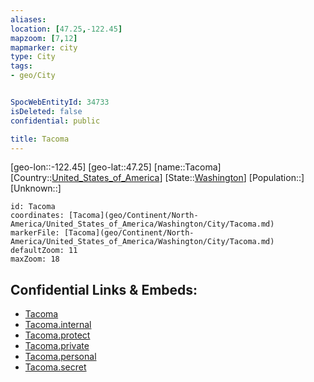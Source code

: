 ```yaml
---
aliases: 
location: [47.25,-122.45]
mapzoom: [7,12] 
mapmarker: city 
type: City
tags:
- geo/City


SpocWebEntityId: 34733
isDeleted: false
confidential: public

title: Tacoma
---
```

[geo-lon::-122.45]
[geo-lat::47.25]
[name::Tacoma]
[Country::[United_States_of_America](geo/Continent/North-America/United_States_of_America.md)]
[State::[Washington](geo/Continent/North-America/United_States_of_America/Washington.md)]
[Population::]
[Unknown::]


```leaflet
id: Tacoma
coordinates: [Tacoma](geo/Continent/North-America/United_States_of_America/Washington/City/Tacoma.md)
markerFile: [Tacoma](geo/Continent/North-America/United_States_of_America/Washington/City/Tacoma.md)
defaultZoom: 11 
maxZoom: 18
```


## Confidential Links & Embeds: 
- [Tacoma](../../../../../../../_public/geo/Continent/North-America/United_States_of_America/Washington/City/Tacoma.md) 
- [Tacoma.internal](../../../../../../../_internal/geo/Continent/North-America/United_States_of_America/Washington/City/Tacoma.internal.md) 
- [Tacoma.protect](../../../../../../../_protect/geo/Continent/North-America/United_States_of_America/Washington/City/Tacoma.protect.md) 
- [Tacoma.private](../../../../../../../_private/geo/Continent/North-America/United_States_of_America/Washington/City/Tacoma.private.md) 
- [Tacoma.personal](../../../../../../../_personal/geo/Continent/North-America/United_States_of_America/Washington/City/Tacoma.personal.md) 
- [Tacoma.secret](../../../../../../../_secret/geo/Continent/North-America/United_States_of_America/Washington/City/Tacoma.secret.md) 
